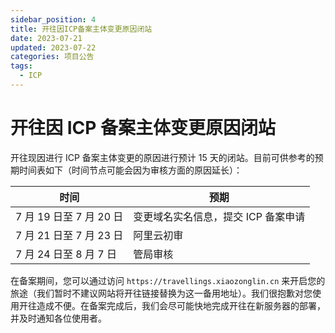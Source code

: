 ```yaml
---
sidebar_position: 4
title: 开往因ICP备案主体变更原因闭站
date: 2023-07-21
updated: 2023-07-22
categories: 项目公告
tags:
  - ICP
---
```


# 开往因 ICP 备案主体变更原因闭站

开往现因进行 ICP 备案主体变更的原因进行预计 15 天的闭站。目前可供参考的预期时间表如下（时间节点可能会因为审核方面的原因延长）：

| 时间                    | 预期                                |
| ----------------------- | ----------------------------------- |
| 7 月 19 日至 7 月 20 日 | 变更域名实名信息，提交 ICP 备案申请 |
| 7 月 21 日至 7 月 23 日 | 阿里云初审                          |
| 7 月 24 日至 8 月 7 日  | 管局审核                            |

在备案期间，您可以通过访问 `https://travellings.xiaozonglin.cn` 来开启您的旅途（我们暂时不建议网站将开往链接替换为这一备用地址）。我们很抱歉对您使用开往造成不便。在备案完成后，我们会尽可能快地完成开往在新服务器的部署，并及时通知各位使用者。
